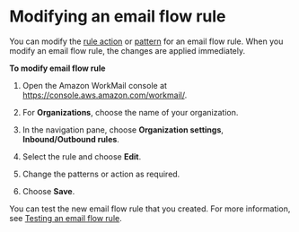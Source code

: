 # Modifying an email flow rule<a name="modify-email-flow-rule"></a>

You can modify the [rule action](email-flows.md#email-flows-rule-actions) or [pattern](email-flows.md#email-flows-patterns) for an email flow rule\. When you modify an email flow rule, the changes are applied immediately\.

**To modify email flow rule**

1. Open the Amazon WorkMail console at [https://console\.aws\.amazon\.com/workmail/](https://console.aws.amazon.com/workmail/)\.

1. For **Organizations**, choose the name of your organization\.

1. In the navigation pane, choose **Organization settings**, **Inbound/Outbound rules**\.

1. Select the rule and choose **Edit**\.

1. Change the patterns or action as required\.

1. Choose **Save**\.

You can test the new email flow rule that you created\. For more information, see [Testing an email flow rule](test-email-flow-rule.md)\.